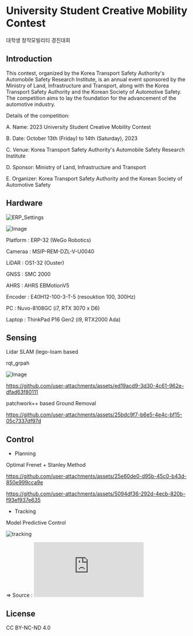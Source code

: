 # University Student Creative Mobility Contest
대학생 창작모빌리티 경진대회

## Introduction
This contest, organized by the Korea Transport Safety Authority's Automobile Safety Research Institute, is an annual event sponsored by the Ministry of Land, Infrastructure and Transport, along with the Korea Transport Safety Authority and the Korean Society of Automotive Safety. The competition aims to lay the foundation for the advancement of the automotive industry.

Details of the competition:

A. Name: 2023 University Student Creative Mobility Contest

B. Date: October 13th (Friday) to 14th (Saturday), 2023

C. Venue: Korea Transport Safety Authority's Automobile Safety Research Institute

D. Sponsor: Ministry of Land, Infrastructure and Transport

E. Organizer: Korea Transport Safety Authority and the Korean Society of Automotive Safety

## Hardware
![ERP_Settings](https://github.com/user-attachments/assets/4f9663d8-9031-4974-af26-fbaed4b6a3df)

![Image](https://github.com/user-attachments/assets/0b4db66a-b6af-4472-882a-8cbcbf8fe452)

Platform : ERP-32 (WeGo Robotics)

Cameraa : MSIP-REM-DZL-V-U0040

LiDAR : OS1-32 (Ouster)

GNSS : SMC 2000

AHRS : AHRS EBMotionV5

Encoder : E40H12-100-3-T-5 (resouktion 100, 300Hz)

PC : Nuvo-8108GC (i7, RTX 3070 x D6)

Laptop : ThinkPad P16 Gen2 (i9, RTX2000 Ada)



## Sensing
Lidar SLAM (lego-loam based

rqt_grpah

![Image](https://github.com/user-attachments/assets/7b8714a8-5196-41b0-95b3-9bda8d4f84f1)

https://github.com/user-attachments/assets/ed19acd9-3d30-4c61-962e-dfad63f80111

patchwork++ based Ground Removal

https://github.com/user-attachments/assets/25bdc9f7-b6e5-4e4c-bf15-05c7337df97d



## Control
- Planning

Optimal Frenet + Stanley Method

https://github.com/user-attachments/assets/25e60de0-d95b-45c0-b43d-850e999cca9e

https://github.com/user-attachments/assets/5094df36-292d-4ecb-820b-f93ef937e635

- Tracking

Model Predictive Control

![tracking](https://github.com/user-attachments/assets/15d76e93-11c3-4164-a6ef-88196a61d1ea)

=> Source : ![Model predictive control (MPC) - University of Oxford](https://osqp.org/docs/examples/mpc.html)


## License
CC BY-NC-ND 4.0
